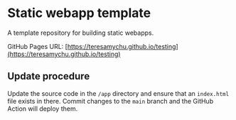 # Static webapp template

A template repository for building static webapps.

GitHub Pages URL: [https://teresamychu.github.io/testing](https://teresamychu.github.io/testing)

## Update procedure

Update the source code in the `/app` directory and ensure that an `index.html` file exists in there. Commit changes to the `main` branch and the GitHub Action will deploy them.